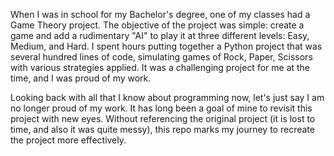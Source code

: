 When I was in school for my Bachelor's degree, one of my classes had a Game Theory project. The objective of the project was simple: create a game and add a rudimentary "AI" to play it at three different levels: Easy, Medium, and Hard. I spent hours putting together a Python project that was several hundred lines of code, simulating games of Rock, Paper, Scissors with various strategies applied. It was a challenging project for me at the time, and I was proud of my work.

Looking back with all that I know about programming now, let's just say I am no longer proud of my work. It has long been a goal of mine to revisit this project with new eyes. Without referencing the original project (it is lost to time, and also it was quite messy), this repo marks my journey to recreate the project more effectively.